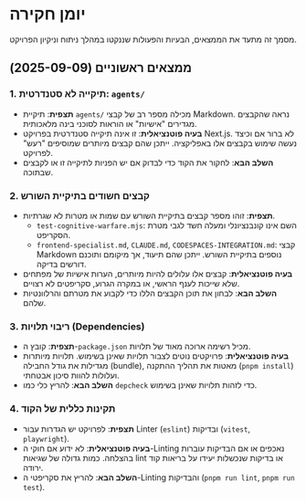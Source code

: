 # יומן חקירה

מסמך זה מתעד את הממצאים, הבעיות והפעולות שננקטו במהלך ניתוח וניקיון הפרויקט.

## ממצאים ראשוניים (2025-09-09)

### 1. תיקייה לא סטנדרטית: `agents/`

- **תצפית**: תיקיית `agents/` מכילה מספר רב של קבצי Markdown. נראה שהקבצים מגדירים "אישיות" או הוראות לסוכני בינה מלאכותית.
- **בעיה פוטנציאלית**: זו אינה תיקייה סטנדרטית בפרויקט Next.js. לא ברור אם וכיצד נעשה שימוש בקבצים אלו באפליקציה. ייתכן שהם קבצים מיותרים שמוסיפים "רעש" לפרויקט.
- **השלב הבא**: לחקור את הקוד כדי לבדוק אם יש הפניות לתיקייה זו או לקבצים שבתוכה.

### 2. קבצים חשודים בתיקיית השורש

- **תצפית**: זוהו מספר קבצים בתיקיית השורש עם שמות או מטרות לא שגרתיות.
  - `test-cognitive-warfare.mjs`: השם אינו קונבנציונלי ומעלה חשד לגבי מטרת הסקריפט.
  - `frontend-specialist.md`, `CLAUDE.md`, `CODESPACES-INTEGRATION.md`: קבצי Markdown נוספים בתיקיית השורש. ייתכן שהם תיעוד, אך מיקומם ותוכנם דורשים בדיקה.
- **בעיה פוטנציאלית**: קבצים אלו עלולים להיות מיותרים, הערות אישיות של מפתחים שלא שייכות לענף הראשי, או במקרה הגרוע, סקריפטים לא רצויים.
- **השלב הבא**: לבחון את תוכן הקבצים הללו כדי לקבוע את מטרתם והרלוונטיות שלהם.

### 3. ריבוי תלויות (Dependencies)

- **תצפית**: קובץ ה-`package.json` מכיל רשימה ארוכה מאוד של תלויות.
- **בעיה פוטנציאלית**: פרויקטים נוטים לצבור תלויות שאינן בשימוש. תלויות מיותרות מגדילות את גודל החבילה (bundle), מאטות את תהליך ההתקנה (`pnpm install`) ועלולות להוות סיכון אבטחתי.
- **השלב הבא**: להריץ כלי כמו `depcheck` כדי לזהות תלויות שאינן בשימוש.

### 4. תקינות כללית של הקוד

- **תצפית**: לפרויקט יש הגדרות עבור Linter (`eslint`) ובדיקות (`vitest`, `playwright`).
- **בעיה פוטנציאלית**: לא ידוע אם חוקי ה-Linting נאכפים או אם הבדיקות עוברות בהצלחה. כמות גדולה של שגיאות lint או בדיקות שנכשלות יעידו על בריאות קוד ירודה.
- **השלב הבא**: להריץ את סקריפטי ה-Linting והבדיקות (`pnpm run lint`, `pnpm run test`).
